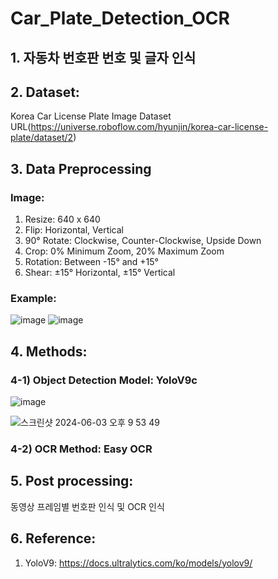 # Car_Plate_Detection_OCR

## 1. 자동차 번호판 번호 및 글자 인식

## 2. Dataset: 
Korea Car License Plate Image Dataset URL(https://universe.roboflow.com/hyunjin/korea-car-license-plate/dataset/2)

## 3. Data Preprocessing

### Image:
1) Resize: 640 x 640
2) Flip: Horizontal, Vertical
3) 90° Rotate: Clockwise, Counter-Clockwise, Upside Down
4) Crop: 0% Minimum Zoom, 20% Maximum Zoom
5) Rotation: Between -15° and +15°
6) Shear: ±15° Horizontal, ±15° Vertical

### Example:

![image](https://github.com/ssuzzang/Car_Plate_Detection_OCR/assets/97435321/3c120df8-eb11-4aba-beb9-db7e4e484f5f)
![image](https://github.com/ssuzzang/Car_Plate_Detection_OCR/assets/97435321/ace7389c-c5c0-4375-9f26-67031fcc6826)

## 4. Methods:
   ### 4-1) Object Detection Model: YoloV9c
   ![image](https://github.com/ssuzzang/Car_Plate_Detection_OCR/assets/97435321/00ba1601-3c34-42bd-92c9-d0a80e6af7d2)

   ![스크린샷 2024-06-03 오후 9 53 49](https://github.com/ssuzzang/Car_Plate_Detection_OCR/assets/97435321/62415ef7-fa7b-4bf4-abd7-0492c1ede8c8)

   ### 4-2) OCR Method: Easy OCR
   

## 5. Post processing:

동영상 프레임별 번호판 인식 및 OCR 인식




## 6. Reference:
1. YoloV9: https://docs.ultralytics.com/ko/models/yolov9/
